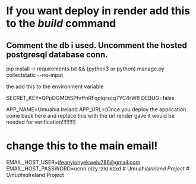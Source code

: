 # If you want deploy in render add this to the _build_ command

## Comment the db i used. Uncomment the hosted postgresql database conn.

pip install -r requirements.txt && (python3 or python) manage.py collectstatic --no-input

the add this to the environment variable

SECRET_KEY=QPpDGMDtSPfvffnRFqolqrscq7YC4rW8
DEBUG=false

APP_NAME=Umuahia Ireland
APP_URL=[Once you deploy the application come back here and replace this with the url render gave it would be needed for verification!!!!!!!!]

# change this to the main email!

EMAIL_HOST_USER=ifeanyionyekwelu786@gmail.com
EMAIL_HOST_PASSWORD=ucnn oizy lzld kzxd
#   U m u a h i a _ I r e l a n d   P r o j e c t  
 #   U m u a h i a _ I r e l a n d   P r o j e c t  
 